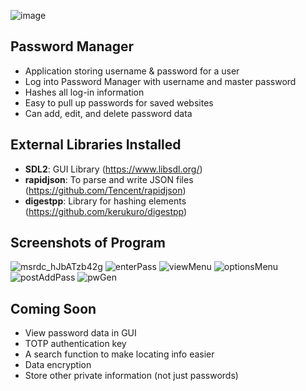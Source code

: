 ![image](https://github.com/jjuliekim/PasswordManager/assets/118621382/9aca9890-6833-4e06-ae76-eb8e1014fab0)
## Password Manager
- Application storing username & password for a user
- Log into Password Manager with username and master password
- Hashes all log-in information
- Easy to pull up passwords for saved websites
- Can add, edit, and delete password data

## External Libraries Installed
- **SDL2**: GUI Library (https://www.libsdl.org/)
- **rapidjson**: To parse and write JSON files (https://github.com/Tencent/rapidjson)
- **digestpp**: Library for hashing elements (https://github.com/kerukuro/digestpp)

## Screenshots of Program
![msrdc_hJbATzb42g](https://github.com/jjuliekim/PasswordManager/assets/118621382/f20efe25-43a2-4ef6-a12b-d48f36ad84df)
![enterPass](https://github.com/jjuliekim/PasswordManager/assets/118621382/363d3d78-68a0-4941-b23c-8d3c13e276e4)
![viewMenu](https://github.com/jjuliekim/PasswordManager/assets/118621382/67852050-714e-46fc-b38a-83a80f06c50c)
![optionsMenu](https://github.com/jjuliekim/PasswordManager/assets/118621382/a09e0ccc-0b4c-4330-9cb3-f6715efd4125)
![postAddPass](https://github.com/jjuliekim/PasswordManager/assets/118621382/cb2d4bea-73b1-4b59-9c91-c4368d25e399)
![pwGen](https://github.com/jjuliekim/PasswordManager/assets/118621382/34166998-765c-4aed-bd8e-f4fa3e9c1871)

## Coming Soon
- View password data in GUI
- TOTP authentication key
- A search function to make locating info easier
- Data encryption
- Store other private information (not just passwords)

